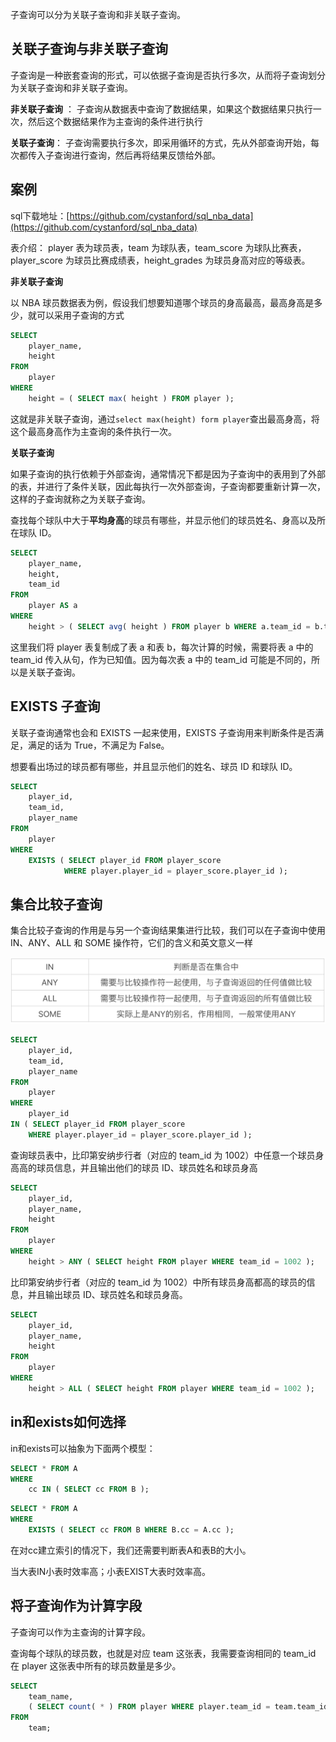子查询可以分为关联子查询和非关联子查询。

## 关联子查询与非关联子查询

子查询是一种嵌套查询的形式，可以依据子查询是否执行多次，从而将子查询划分为关联子查询和非关联子查询。

**非关联子查询** ： 子查询从数据表中查询了数据结果，如果这个数据结果只执行一次，然后这个数据结果作为主查询的条件进行执行

**关联子查询**： 子查询需要执行多次，即采用循环的方式，先从外部查询开始，每次都传入子查询进行查询，然后再将结果反馈给外部。

## 案例

sql下载地址：[https://github.com/cystanford/sql_nba_data](https://github.com/cystanford/sql_nba_data)

表介绍： player 表为球员表，team 为球队表，team_score 为球队比赛表，player_score 为球员比赛成绩表，height_grades 为球员身高对应的等级表。

**非关联子查询**

以 NBA 球员数据表为例，假设我们想要知道哪个球员的身高最高，最高身高是多少，就可以采用子查询的方式

```sql
SELECT
	player_name,
	height 
FROM
	player 
WHERE
	height = ( SELECT max( height ) FROM player );
```

这就是非关联子查询，通过`select max(height) form player`查出最高身高，将这个最高身高作为主查询的条件执行一次。

**关联子查询**

如果子查询的执行依赖于外部查询，通常情况下都是因为子查询中的表用到了外部的表，并进行了条件关联，因此每执行一次外部查询，子查询都要重新计算一次，这样的子查询就称之为关联子查询。

查找每个球队中大于**平均身高**的球员有哪些，并显示他们的球员姓名、身高以及所在球队 ID。

```sql
SELECT
	player_name,
	height,
	team_id 
FROM
	player AS a 
WHERE
	height > ( SELECT avg( height ) FROM player b WHERE a.team_id = b.team_id );
```

这里我们将 player 表复制成了表 a 和表 b，每次计算的时候，需要将表 a 中的 team_id 传入从句，作为已知值。因为每次表 a 中的 team_id 可能是不同的，所以是关联子查询。

## EXISTS 子查询

关联子查询通常也会和 EXISTS 一起来使用，EXISTS 子查询用来判断条件是否满足，满足的话为 True，不满足为 False。

想要看出场过的球员都有哪些，并且显示他们的姓名、球员 ID 和球队 ID。

```sql
SELECT
	player_id,
	team_id,
	player_name 
FROM
	player 
WHERE
	EXISTS ( SELECT player_id FROM player_score 
            WHERE player.player_id = player_score.player_id );
```

## 集合比较子查询

集合比较子查询的作用是与另一个查询结果集进行比较，我们可以在子查询中使用 IN、ANY、ALL 和 SOME 操作符，它们的含义和英文意义一样

![img](img/09子查询/d3867c22616cbdf88ed83865604e8e2c.png)

```sql
SELECT
	player_id,
	team_id,
	player_name 
FROM
	player 
WHERE
	player_id 
IN ( SELECT player_id FROM player_score 
    WHERE player.player_id = player_score.player_id );
```

查询球员表中，比印第安纳步行者（对应的 team_id 为 1002）中任意一个球员身高高的球员信息，并且输出他们的球员 ID、球员姓名和球员身高

```sql
SELECT
	player_id,
	player_name,
	height 
FROM
	player 
WHERE
	height > ANY ( SELECT height FROM player WHERE team_id = 1002 );
```

比印第安纳步行者（对应的 team_id 为 1002）中所有球员身高都高的球员的信息，并且输出球员 ID、球员姓名和球员身高。

```sql
SELECT
	player_id,
	player_name,
	height 
FROM
	player 
WHERE
	height > ALL ( SELECT height FROM player WHERE team_id = 1002 );
```

## in和exists如何选择

in和exists可以抽象为下面两个模型：

```sql
SELECT * FROM A 
WHERE
	cc IN ( SELECT cc FROM B );
```

```sql
SELECT * FROM A 
WHERE
	EXISTS ( SELECT cc FROM B WHERE B.cc = A.cc );
```

在对cc建立索引的情况下，我们还需要判断表A和表B的大小。

当大表IN小表时效率高；小表EXIST大表时效率高。

## 将子查询作为计算字段

子查询可以作为主查询的计算字段。

查询每个球队的球员数，也就是对应 team 这张表，我需要查询相同的 team_id 在 player 这张表中所有的球员数量是多少。

```sql
SELECT
	team_name,
	( SELECT count( * ) FROM player WHERE player.team_id = team.team_id ) AS player_num 
FROM
	team;
```

